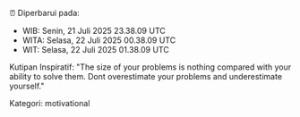 ⏰ Diperbarui pada:
- WIB: Senin, 21 Juli 2025 23.38.09 UTC
- WITA: Selasa, 22 Juli 2025 00.38.09 UTC
- WIT: Selasa, 22 Juli 2025 01.38.09 UTC

Kutipan Inspiratif:
"The size of your problems is nothing compared with your ability to solve them. Dont overestimate your problems and underestimate yourself."


Kategori: motivational

